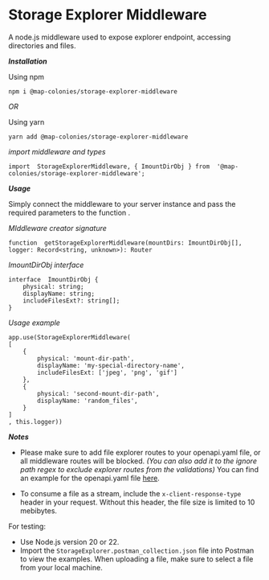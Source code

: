 # Storage Explorer Middleware

A node.js middleware used to expose explorer endpoint, accessing directories and files.


***Installation***

Using npm

    npm i @map-colonies/storage-explorer-middleware
    
  *OR*

Using yarn

    yarn add @map-colonies/storage-explorer-middleware

*import middleware and types*

    import  StorageExplorerMiddleware, { ImountDirObj } from  '@map-colonies/storage-explorer-middleware';


***Usage***

Simply connect the middleware to your server instance and pass the required parameters to the function .

*MIddleware creator signature*

    function  getStorageExplorerMiddleware(mountDirs: ImountDirObj[], logger: Record<string, unknown>): Router

*ImountDirObj interface*

    interface  ImountDirObj {
	    physical: string;
	    displayName: string;
	    includeFilesExt?: string[];
    }

*Usage example* 

    app.use(StorageExplorerMiddleware(
    [
	    {
		    physical: 'mount-dir-path',
		    displayName: 'my-special-directory-name',
		    includeFilesExt: ['jpeg', 'png', 'gif']
	    },
	    {
		    physical: 'second-mount-dir-path',
		    displayName: 'random_files',
	    }
    ]
    , this.logger))


***Notes***

- Please make sure to add file explorer routes to your openapi.yaml file, or all middleware routes will be blocked.
*(You can also add it to the ignore path regex to exclude explorer routes from the validations)*
You can find an example for the openapi.yaml file [here](https://github.com/MapColonies/storage-explorer-middleware/blob/master/examples-files/openapi3.yaml).

- To consume a file as a stream, include the `x-client-response-type` header in your request. Without this header, the file size is limited to 10 mebibytes.

For testing:
- Use Node.js version 20 or 22.
- Import the `StorageExplorer.postman_collection.json` file into Postman to view the examples. When uploading a file, make sure to select a file from your local machine.